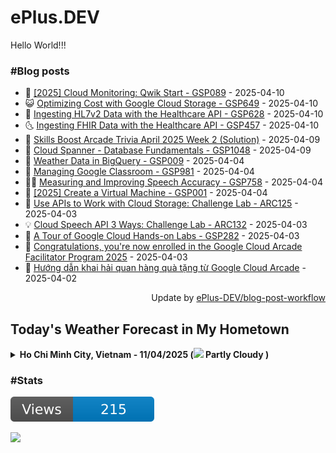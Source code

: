 # ePlus.DEV

Hello World!!!

### #Blog posts

- 🧰 [[2025] Cloud Monitoring: Qwik Start - GSP089](https://eplus.dev/2025-cloud-monitoring-qwik-start-gsp089) - 2025-04-10 
- 😺 [Optimizing Cost with Google Cloud Storage - GSP649](https://eplus.dev/optimizing-cost-with-google-cloud-storage-gsp649) - 2025-04-10 
- 🗽 [Ingesting HL7v2 Data with the Healthcare API - GSP628](https://eplus.dev/ingesting-hl7v2-data-with-the-healthcare-api-gsp628) - 2025-04-10 
- 🌜 [Ingesting FHIR Data with the Healthcare API - GSP457](https://eplus.dev/ingesting-fhir-data-with-the-healthcare-api-gsp457) - 2025-04-10 
- 📝 [Skills Boost Arcade Trivia April 2025 Week 2 &lpar;Solution&rpar;](https://eplus.dev/skills-boost-arcade-trivia-april-2025-week-2-solution) - 2025-04-09 
- 🚀 [Cloud Spanner - Database Fundamentals - GSP1048](https://eplus.dev/cloud-spanner-database-fundamentals-gsp1048) - 2025-04-09 
- 💼 [Weather Data in BigQuery - GSP009](https://eplus.dev/weather-data-in-bigquery-gsp009) - 2025-04-04 
- 🦣 [Managing Google Classroom - GSP981](https://eplus.dev/managing-google-classroom-gsp981) - 2025-04-04 
- 👨‍🏫 [Measuring and Improving Speech Accuracy - GSP758](https://eplus.dev/measuring-and-improving-speech-accuracy-gsp758) - 2025-04-04 
- 🔭 [[2025] Create a Virtual Machine - GSP001](https://eplus.dev/2025-create-a-virtual-machine-gsp001) - 2025-04-04 
- 🤡 [Use APIs to Work with Cloud Storage: Challenge Lab - ARC125](https://eplus.dev/use-apis-to-work-with-cloud-storage-challenge-lab-arc125) - 2025-04-03 
- 💡 [Cloud Speech API 3 Ways: Challenge Lab - ARC132](https://eplus.dev/cloud-speech-api-3-ways-challenge-lab-arc132) - 2025-04-03 
- 🦣 [A Tour of Google Cloud Hands-on Labs - GSP282](https://eplus.dev/a-tour-of-google-cloud-hands-on-labs-gsp282) - 2025-04-03 
- 💪 [Congratulations, you&#39;re now enrolled in the Google Cloud Arcade Facilitator Program 2025](https://eplus.dev/congratulations-youre-now-enrolled-in-the-google-cloud-arcade-facilitator-program-2025) - 2025-04-03 
- 🤡 [Hướng dẫn khai hải quan hàng quà tặng từ Google Cloud Arcade](https://eplus.dev/huong-dan-khai-hai-quan-hang-qua-tang-tu-google-cloud-arcade) - 2025-04-02 


<div align="right">
    Update by <a target="_blank" href="https://github.com/ePlus-DEV/blog-post-workflow">ePlus-DEV/blog-post-workflow</a>
</div>


## Today's Weather Forecast in My Hometown



<details>
    <summary><b>Ho Chi Minh City, Vietnam - 11/04/2025 (<img src="https://cdn.weatherapi.com/weather/64x64/day/116.png" width="25" /> Partly Cloudy )</b>
    </summary>

    
<table>
    <tr>
        <th>Hour</th>
        <td>00:00</td><td>01:00</td><td>02:00</td><td>03:00</td><td>04:00</td><td>05:00</td><td>06:00</td><td>07:00</td><td>08:00</td><td>09:00</td><td>10:00</td><td>11:00</td><td>12:00</td><td>13:00</td><td>14:00</td><td>15:00</td><td>16:00</td><td>17:00</td><td>18:00</td><td>19:00</td><td>20:00</td><td>21:00</td><td>22:00</td><td>23:00</td>
    </tr>
    <tr>
        <th>Weather</th>
        <td><img src="https://cdn.weatherapi.com/weather/64x64/night/113.png"></img></td><td><img src="https://cdn.weatherapi.com/weather/64x64/night/116.png"></img></td><td><img src="https://cdn.weatherapi.com/weather/64x64/night/116.png"></img></td><td><img src="https://cdn.weatherapi.com/weather/64x64/night/302.png"></img></td><td><img src="https://cdn.weatherapi.com/weather/64x64/night/116.png"></img></td><td><img src="https://cdn.weatherapi.com/weather/64x64/night/116.png"></img></td><td><img src="https://cdn.weatherapi.com/weather/64x64/day/116.png"></img></td><td><img src="https://cdn.weatherapi.com/weather/64x64/day/116.png"></img></td><td><img src="https://cdn.weatherapi.com/weather/64x64/day/116.png"></img></td><td><img src="https://cdn.weatherapi.com/weather/64x64/day/116.png"></img></td><td><img src="https://cdn.weatherapi.com/weather/64x64/day/119.png"></img></td><td><img src="https://cdn.weatherapi.com/weather/64x64/day/176.png"></img></td><td><img src="https://cdn.weatherapi.com/weather/64x64/day/122.png"></img></td><td><img src="https://cdn.weatherapi.com/weather/64x64/day/176.png"></img></td><td><img src="https://cdn.weatherapi.com/weather/64x64/day/122.png"></img></td><td><img src="https://cdn.weatherapi.com/weather/64x64/day/116.png"></img></td><td><img src="https://cdn.weatherapi.com/weather/64x64/day/113.png"></img></td><td><img src="https://cdn.weatherapi.com/weather/64x64/day/113.png"></img></td><td><img src="https://cdn.weatherapi.com/weather/64x64/day/113.png"></img></td><td><img src="https://cdn.weatherapi.com/weather/64x64/night/113.png"></img></td><td><img src="https://cdn.weatherapi.com/weather/64x64/night/113.png"></img></td><td><img src="https://cdn.weatherapi.com/weather/64x64/night/113.png"></img></td><td><img src="https://cdn.weatherapi.com/weather/64x64/night/113.png"></img></td><td><img src="https://cdn.weatherapi.com/weather/64x64/night/116.png"></img></td>
    </tr>
    <tr>
        <th>Condition</th>
        <td width="200px">Clear </td><td width="200px">Partly Cloudy </td><td width="200px">Partly Cloudy </td><td width="200px">Moderate rain</td><td width="200px">Partly Cloudy </td><td width="200px">Partly Cloudy </td><td width="200px">Partly Cloudy </td><td width="200px">Partly Cloudy </td><td width="200px">Partly Cloudy </td><td width="200px">Partly Cloudy </td><td width="200px">Cloudy </td><td width="200px">Patchy rain nearby</td><td width="200px">Overcast </td><td width="200px">Patchy rain nearby</td><td width="200px">Overcast </td><td width="200px">Partly Cloudy </td><td width="200px">Sunny</td><td width="200px">Sunny</td><td width="200px">Sunny</td><td width="200px">Clear </td><td width="200px">Clear </td><td width="200px">Clear </td><td width="200px">Clear </td><td width="200px">Partly Cloudy </td>
    </tr>
    <tr>
        <th>Temperature</th>
        <td>27.6 °C</td><td>27.3 °C</td><td>27.1 °C</td><td>26 °C</td><td>26.7 °C</td><td>26.6 °C</td><td>26.5 °C</td><td>27.1 °C</td><td>28.1 °C</td><td>29.4 °C</td><td>31.7 °C</td><td>33.4 °C</td><td>34.2 °C</td><td>34.2 °C</td><td>33.6 °C</td><td>33.1 °C</td><td>33.6 °C</td><td>32 °C</td><td>29.9 °C</td><td>28.5 °C</td><td>28.1 °C</td><td>27.9 °C</td><td>27.7 °C</td><td>27.4 °C</td>
    </tr>
    <tr>
        <th>Wind</th>
        <td>10.1 kph</td><td>10.4 kph</td><td>9.7 kph</td><td>9 kph</td><td>7.6 kph</td><td>6.8 kph</td><td>6.1 kph</td><td>7.6 kph</td><td>8.3 kph</td><td>6.8 kph</td><td>5.4 kph</td><td>2.5 kph</td><td>2.9 kph</td><td>7.6 kph</td><td>15.1 kph</td><td>16.9 kph</td><td>18 kph</td><td>20.5 kph</td><td>19.1 kph</td><td>19.1 kph</td><td>18 kph</td><td>16.9 kph</td><td>14.8 kph</td><td>12.2 kph</td>
    </tr>
</table>


<div align="right">
    Updated at: 2025-04-10T20:42:55Z - by <a target="_blank"
        href="https://github.com/ePlus-DEV/weather-forecast">ePlus-DEV/weather-forecast</a>
</div>
</details>


### #Stats

[![Image of counter](https://github.com/ePlus-DEV/view-counter/blob/main/svg/685088620/badge.svg)](https://github.com/ePlus-DEV/view-counter/blob/main/readme/685088620/week.md)

![](https://komarev.com/ghpvc/?username=ePlus-DEV&style=for-the-badge)
